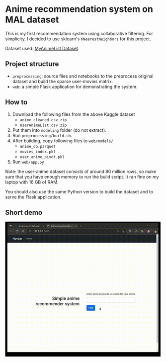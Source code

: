 # Anime recommendation system on MAL dataset

This is my first recommendation system using collaborative filtering. For simplicity, I decided to use sklearn's `KNearestNeighbors` for this project.

Dataset used: [MyAnimeList Dataset](https://www.kaggle.com/datasets/azathoth42/myanimelist).

## Project structure
- `preprocessing`: source files and notebooks to the preprocess original dataset and build the sparse user-movies matrix.
- `web`: a simple Flask application for demonstrating the system.

## How to

1. Download the following files from the above Kaggle dataset
   - `anime_cleaned.csv.zip` 
   - `UserAnimeList.csv.zip`
2. Put them into `modeling` folder (do not extract).
3. Run `preprocessing/build.sh`.
4. After building, copy following files to `web/models/`
   - `anime_db.parquet`
   - `movies_index.pkl`
   - `user_anime_pivot.pkl`
5. Run `web/app.py`

Note: the user-anime dataset consists of around 80 million rows, so make sure that you have enough memory to run the build script. It ran fine on my laptop with 16 GB of RAM.

You should also use the same Python version to build the dataset and to serve the Flask application.

## Short demo

![demo](demo/demo.gif)
